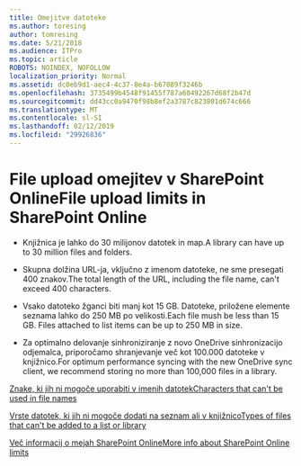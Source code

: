 ```yaml
---
title: Omejitve datoteke
ms.author: toresing
author: tomresing
ms.date: 5/21/2018
ms.audience: ITPro
ms.topic: article
ROBOTS: NOINDEX, NOFOLLOW
localization_priority: Normal
ms.assetid: dc0eb9d1-aec4-4c37-8e4a-b67089f3246b
ms.openlocfilehash: 3735499b4548f91455f787a60492267d68f2b47d
ms.sourcegitcommit: dd43cc0a9470f98b8ef2a3787c823801d674c666
ms.translationtype: MT
ms.contentlocale: sl-SI
ms.lasthandoff: 02/12/2019
ms.locfileid: "29926836"
---
```

# <a name="file-upload-limits-in-sharepoint-online"></a><span data-ttu-id="cff61-102">File upload omejitev v SharePoint Online</span><span class="sxs-lookup"><span data-stu-id="cff61-102">File upload limits in SharePoint Online</span></span>

- <span data-ttu-id="cff61-103">Knjižnica je lahko do 30 milijonov datotek in map.</span><span class="sxs-lookup"><span data-stu-id="cff61-103">A library can have up to 30 million files and folders.</span></span>
    
- <span data-ttu-id="cff61-104">Skupna dolžina URL-ja, vključno z imenom datoteke, ne sme presegati 400 znakov.</span><span class="sxs-lookup"><span data-stu-id="cff61-104">The total length of the URL, including the file name, can't exceed 400 characters.</span></span>
    
- <span data-ttu-id="cff61-p101">Vsako datoteko žganci biti manj kot 15 GB. Datoteke, priložene elemente seznama lahko do 250 MB po velikosti.</span><span class="sxs-lookup"><span data-stu-id="cff61-p101">Each file mush be less than 15 GB. Files attached to list items can be up to 250 MB in size.</span></span>
    
- <span data-ttu-id="cff61-107">Za optimalno delovanje sinhroniziranje z novo OneDrive sinhronizacijo odjemalca, priporočamo shranjevanje več kot 100.000 datoteke v knjižnico.</span><span class="sxs-lookup"><span data-stu-id="cff61-107">For optimum performance syncing with the new OneDrive sync client, we recommend storing no more than 100,000 files in a library.</span></span> 
    
[<span data-ttu-id="cff61-108">Znake, ki jih ni mogoče uporabiti v imenih datotek</span><span class="sxs-lookup"><span data-stu-id="cff61-108">Characters that can't be used in file names</span></span>](https://go.microsoft.com/fwlink/?linkid=866430)
  
[<span data-ttu-id="cff61-109">Vrste datotek, ki jih ni mogoče dodati na seznam ali v knjižnico</span><span class="sxs-lookup"><span data-stu-id="cff61-109">Types of files that can't be added to a list or library</span></span>](https://go.microsoft.com/fwlink/?linkid=273757)
  
[<span data-ttu-id="cff61-110">Več informacij o mejah SharePoint Online</span><span class="sxs-lookup"><span data-stu-id="cff61-110">More info about SharePoint Online limits</span></span>](https://go.microsoft.com/fwlink/?linkid=271273)
  

